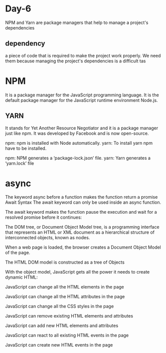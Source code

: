 # Day-6
NPM and Yarn are package managers that help to manage a project's dependencies 
## dependency
a piece of code that is required to make the project work properly. We need them because managing the project's dependencies is a difficult tas

# NPM
It is a package manager for the JavaScript programming language. It is the default package manager for the JavaScript runtime environment Node.js.

## YARN
It stands for Yet Another Resource Negotiator and it is a package manager just like npm. It was developed by Facebook and is now open-source. 

npm: npm is installed with Node automatically.
yarn: To install yarn npm have to be installed.

npm: NPM generates a ‘package-lock.json’ file. 
yarn: Yarn generates a ‘yarn.lock’ file

# async 
The keyword async before a function makes the function return a promise
Await Syntax
The await keyword can only be used inside an async function.

The await keyword makes the function pause the execution and wait for a resolved promise before it continues:


The DOM tree, or Document Object Model tree, is a programming interface that represents an HTML or XML document as a hierarchical structure of interconnected objects, known as nodes.

When a web page is loaded, the browser creates a Document Object Model of the page.

The HTML DOM model is constructed as a tree of Objects

With the object model, JavaScript gets all the power it needs to create dynamic HTML:

JavaScript can change all the HTML elements in the page

JavaScript can change all the HTML attributes in the page

JavaScript can change all the CSS styles in the page

JavaScript can remove existing HTML elements and attributes

JavaScript can add new HTML elements and attributes

JavaScript can react to all existing HTML events in the page

JavaScript can create new HTML events in the page
